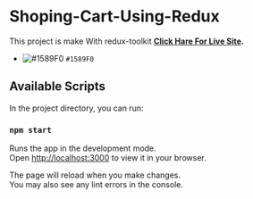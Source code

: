 # Shoping-Cart-Using-Redux

This project is make With redux-toolkit **[Click Hare For Live Site]([https://github.com/facebook/create-react-app](https://shoping-card-useing-redux-toolkit.netlify.app/)).**
- ![#1589F0](https://via.placeholder.com/15/1589F0/1589F0.png) `#1589F0`

## Available Scripts

In the project directory, you can run:

### `npm start`

Runs the app in the development mode.\
Open [http://localhost:3000](http://localhost:3000) to view it in your browser.

The page will reload when you make changes.\
You may also see any lint errors in the console.

